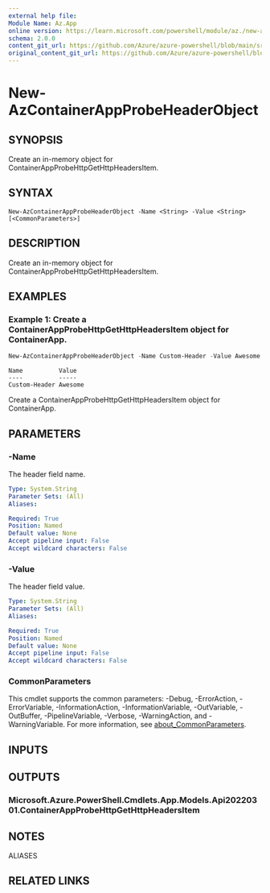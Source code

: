 ```yaml
---
external help file: 
Module Name: Az.App
online version: https://learn.microsoft.com/powershell/module/az./new-azcontainerappprobeheaderobject
schema: 2.0.0
content_git_url: https://github.com/Azure/azure-powershell/blob/main/src/App/help/New-AzContainerAppProbeHeaderObject.md
original_content_git_url: https://github.com/Azure/azure-powershell/blob/main/src/App/help/New-AzContainerAppProbeHeaderObject.md
---
```


# New-AzContainerAppProbeHeaderObject

## SYNOPSIS
Create an in-memory object for ContainerAppProbeHttpGetHttpHeadersItem.

## SYNTAX

```
New-AzContainerAppProbeHeaderObject -Name <String> -Value <String> [<CommonParameters>]
```

## DESCRIPTION
Create an in-memory object for ContainerAppProbeHttpGetHttpHeadersItem.

## EXAMPLES

### Example 1: Create a ContainerAppProbeHttpGetHttpHeadersItem object for ContainerApp.
```powershell
New-AzContainerAppProbeHeaderObject -Name Custom-Header -Value Awesome
```

```output
Name          Value
----          -----
Custom-Header Awesome
```

Create a ContainerAppProbeHttpGetHttpHeadersItem object for ContainerApp.

## PARAMETERS

### -Name
The header field name.

```yaml
Type: System.String
Parameter Sets: (All)
Aliases:

Required: True
Position: Named
Default value: None
Accept pipeline input: False
Accept wildcard characters: False
```

### -Value
The header field value.

```yaml
Type: System.String
Parameter Sets: (All)
Aliases:

Required: True
Position: Named
Default value: None
Accept pipeline input: False
Accept wildcard characters: False
```

### CommonParameters
This cmdlet supports the common parameters: -Debug, -ErrorAction, -ErrorVariable, -InformationAction, -InformationVariable, -OutVariable, -OutBuffer, -PipelineVariable, -Verbose, -WarningAction, and -WarningVariable. For more information, see [about_CommonParameters](http://go.microsoft.com/fwlink/?LinkID=113216).

## INPUTS

## OUTPUTS

### Microsoft.Azure.PowerShell.Cmdlets.App.Models.Api20220301.ContainerAppProbeHttpGetHttpHeadersItem

## NOTES

ALIASES

## RELATED LINKS

